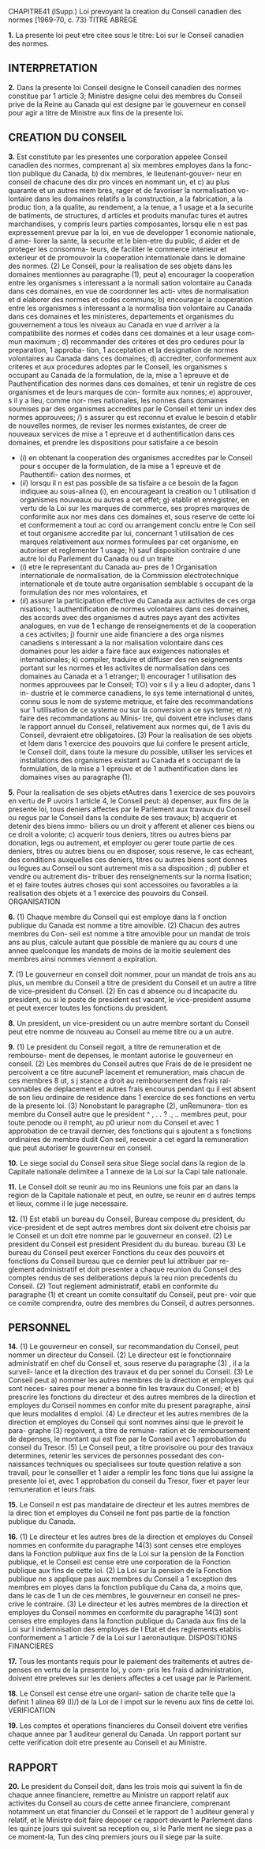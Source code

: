 CHAPITRE41 (lSupp.)
Loi prevoyant la creation du Conseil
canadien des normes
[1969-70, c. 73}
TITRE ABREGE

**1.** La presente loi peut etre citee sous
le titre: Loi sur le Conseil canadien des
normes.

## INTERPRETATION

**2.** Dans la presente loi
Conseil designe le Conseil canadien des
normes constitue par 1 article 3;
Ministre designe celui des membres du
Conseil prive de la Reine au Canada qui
est designe par le gouverneur en conseil
pour agir a titre de Ministre aux fins de
la presente loi.

## CREATION DU CONSEIL

**3.** Est constitute par les presentes une
corporation appelee Conseil canadien des
normes, comprenant
a) six membres employes dans la fonc-
tion publique du Canada,
b) dix membres, le lieutenant-gouver-
neur en conseil de chacune des dix pro
vinces en nommant un, et
c) au plus quarante et un autres mem
bres,
rager et de favoriser la normalisation vo-
lontaire dans les domaines relatifs a la
construction, a la fabrication, a la produc
tion, a la qualite, au rendement, a la tenue,
a 1 usage et a la securite de batiments, de
structures, d articles et produits manufac
tures et autres marchandises, y compris
leurs parties composantes, lorsqu elle n est
pas expressement prevue par la loi, en vue
de developper 1 economie nationale, d ame-
liorer la sante, la securite et le bien-etre du
public, d aider et de proteger les consomma-
teurs, de faciliter le commerce interieur et
exterieur et de promouvoir la cooperation
internationale dans le domaine des normes.
(2) Le Conseil, pour la realisation de
ses objets dans les domaines mentionnes
au paragraphe (1), peut
a) encourager la cooperation entre les
organismes s interessant a la normali
sation volontaire au Canada dans ces
domaines, en vue de coordonner les acti-
vites de normalisation et d elaborer des
normes et codes communs;
b) encourager la cooperation entre les
organismes s interessant a la normalisa
tion volontaire au Canada dans ces
domaines et les ministeres, departements
et organismes du gouvernement a tous
les niveaux au Canada en vue d arriver
a la compatibilite des normes et codes
dans ces domaines et a leur usage com-
mun maximum ;
d) recommander des criteres et des pro
cedures pour la preparation, 1 approba-
tion, 1 acceptation et la designation de
normes volontaires au Canada dans ces
domaines;
d) accrediter, conformement aux criteres
et aux procedures adoptes par le Conseil,
les organismes s occupant au Canada de
la formulation, de la, mise a 1 epreuve et
de Pauthentification des normes dans ces
domaines, et tenir un registre de ces
organismes et de leurs marques de con-
formite aux nonnes;
e) approuver, s il y a lieu, comme nor-
mes nationales, les nonnes dans
domaines soumises par des organismes
accredites par le Conseil et tenir un
index des normes approuvees;
/) s assurer qu est reconnu et evalue le
besoin d etablir de nouvelles normes, de
reviser les normes existantes, de creer de
nouveaux services de mise a 1 epreuve et
d authentification dans ces domaines, et
prendre les dispositions pour satisfaire
a ce besoin
  * (_i_) en obtenant la cooperation des
organismes accredites par le Conseil
pour s occuper de la formulation, de
la mise a 1 epreuve et de Pauthentifi-
cation des normes, et
  * (_ii_) lorsqu il n est pas possible de sa
tisfaire a ce besoin de la fagon indiquee
au sous-alinea (i), en encourageant la
creation ou 1 utilisation d organismes
nouveaux ou autres a cet effet;
g) etablir et enregistrer, en vertu de la
Loi sur les marques de commerce, ses
propres marques de conformite aux nor
mes dans ces domaines et, sous reserve
de cette loi et conformement a tout ac
cord ou arrangement conclu entre le Con
seil et tout organisme accredite par lui,
concernant 1 utilisation de ces marques
relativement aux normes formulees par
cet organisme, en autoriser et reglementer
1 usage;
h) sauf disposition contraire d une autre
loi du Parlement du Canada ou d un
traite
  * (_i_) etre le representant du Canada au-
pres de 1 Organisation internationale
de normalisation, de la Commission
electrotechnique internationale et de
toute autre organisation semblable
s occupant de la formulation des nor
mes volontaires, et
  * (_ii_) assurer la participation effective
du Canada aux activites de ces orga
nisations;
1 authentification de normes volontaires
dans ces domaines, des accords avec
des organismes d autres pays ayant des
activites analogues, en vue de 1 echange
de renseignements et de la cooperation a
ces activites;
j) fournir une aide financiere a des orga
nismes canadiens s interessant a la nor
malisation volontaire dans ces domaines
pour les aider a faire face aux exigences
nationales et internationales;
k) compiler, traduire et diffuser des ren
seignements portant sur les normes et
les activites de normalisation dans ces
domaines au Canada et a 1 etranger;
I) encourager 1 utilisation des normes
approuvees par le Conseil;
TO) voir s il y a lieu d adopter, dans 1 in-
dustrie et le commerce canadiens, le sys
teme international d unites, connu sous
le nom de systeme metrique, et faire des
recommandations sur 1 utilisation de ce
systeme ou sur la conversion a ce sys
teme; et
n) faire des recommandations au Minis-
tre, qui doivent etre incluses dans le
rapport annuel du Conseil, relativement
aux normes qui, de 1 avis du Conseil,
devraient etre obligatoires.
(3) Pour la realisation de ses objets et Idem
dans 1 exercice des pouvoirs que lui confere
le present article, le Conseil doit, dans toute
la mesure du possible, utiliser les services
et installations des organismes existant au
Canada et s occupant de la formulation, de
la mise a 1 epreuve et de 1 authentification
dans les domaines vises au paragraphe (1).

**5.** Pour la realisation de ses objets etAutres
dans 1 exercice de ses pouvoirs en vertu de P uvoirs
1 article 4, le Conseil peut:
a) depenser, aux fins de la presente loi,
tous deniers affectes par le Parlement
aux travaux du Conseil ou regus par le
Conseil dans la conduite de ses travaux;
b) acquerir et detenir des biens immo-
biliers ou un droit y afferent et aliener
ces biens ou ce droit a volonte;
c) acquerir tous deniers, titres ou autres
biens par donation, legs ou autrement,
et employer ou gerer toute partie de ces
deniers, titres ou autres biens ou en
disposer, sous reserve, le cas echeant, des
conditions auxquelles ces deniers, titres
ou autres biens sont donnes ou legues
au Conseil ou sont autrement mis a sa
disposition ;
d) publier et vendre ou autrement dis-
tribuer des renseignements sur la norma
lisation; et
e) faire toutes autres choses qui sont
accessoires ou favorables a la realisation
des objets et a 1 exercice des pouvoirs du
Conseil.
ORGANISATION

**6.** (1) Chaque membre du Conseil qui
est employe dans la f onction publique du
Canada est nomme a titre amovible.
(2) Chacun des autres membres du Con-
seil est nomme a titre amovible pour un
mandat de trois ans au plus, calcule autant
que possible de maniere qu au cours d une
annee quelconque les mandats de moins
de la moitie seulement des membres ainsi
nommes viennent a expiration.

**7.** (1) Le gouverneur en conseil doit
nommer, pour un mandat de trois ans au
plus, un membre du Conseil a titre de
president du Conseil et un autre a titre
de vice-president du Conseil.
(2) En cas d absence ou d incapacite du
president, ou si le poste de president est
vacant, le vice-president assume et peut
exercer toutes les fonctions du president.

**8.** Un president, un vice-president ou un
autre membre sortant du Conseil peut etre
nomme de nouveau au Conseil au meme
titre ou a un autre.

**9.** (1) Le president du Conseil regoit,
a titre de remuneration et de rembourse-
ment de depenses, le montant autorise
le gouverneur en conseil.
(2) Les membres du Conseil autres que Frais de de
le president ne percoivent a ce titre aucuneP lacement et
remuneration, mais chacun de ces membres 8 ut, s j stance
a droit au remboursement des frais rai-
sonnables de deplacement et autres frais
encourus pendant qu il est absent de son
lieu ordinaire de residence dans 1 exercice
de ses fonctions en vertu de la presente
loi.
(3) Nonobstant le paragraphe (2), unRemunera-
tlon es
membre du Conseil autre que le president ^
, . . ? ., .. membres
peut, pour toute penode ou il rempht, au p0 urieur
nom du Conseil et avec 1 approbation de ce travail
dernier, des fonctions qui s ajoutent a s
fonctions ordinaires de membre dudit Con
seil, recevoir a cet egard la remuneration
que peut autoriser le gouverneur en conseil.

**10.** Le siege social du Conseil sera situe Siege social
dans la region de la Capitale nationale
delimitee a 1 annexe de la Loi sur la Capi
tale nationale.

**11.** Le Conseil doit se reunir au mo ins Reunions
une fois par an dans la region de la
Capitale nationale et peut, en outre, se
reunir en d autres temps et lieux, comme
il le juge necessaire.

**12.** (1) Est etabli un bureau du Conseil, Bureau
compose du president, du vice-president et
de sept autres membres dont six doivent
etre choisis par le Conseil et un doit etre
nomme par le gouverneur en conseil.
(2) Le president du Conseil est president President du
du bureau. bureau
(3) Le bureau du Conseil peut exercer Fonctions du
ceux des pouvoirs et fonctions du Conseil bureau
que ce dernier peut lui attribuer par re-
glement administratif et doit presenter a
chaque reunion du Conseil des comptes
rendus de ses deliberations depuis la reu
nion precedents du Conseil.
(2) Tout reglement administratif, etabli
en conformite du paragraphe (1) et creant
un comite consultatif du Conseil, peut pre-
voir que ce comite comprendra, outre des
membres du Conseil, d autres personnes.

## PERSONNEL

**14.** (1) Le gouverneur en conseil, sur
recommandation du Conseil, peut nommer
un directeur du Conseil.
(2) Le directeur est le fonctionnaire
administratif en chef du Conseil et, sous
reserve du paragraphe (3) , il a la surveil-
lance et la direction des travaux et du per
sonnel du Conseil.
(3) Le Conseil peut
a) nommer les autres membres de la
direction et employes qui sont neces-
saires pour mener a bonne fin les travaux
du Conseil; et
b) prescrire les fonctions du directeur et
des autres membres de la direction et
employes du Conseil nommes en confor
mite du present paragraphe, ainsi que
leurs modalites d emploi.
(4) Le directeur et les autres membres
de la direction et employes du Conseil qui
sont nommes ainsi que le prevoit le para-
graphe (3) regoivent, a titre de remune-
ration et de remboursement de depenses, le
montant qui est fixe par le Conseil avec
1 approbation du conseil du Tresor.
(5) Le Conseil peut, a titre provisoire ou
pour des travaux determines, retenir les
services de personnes possedant des con-
naissances techniques ou specialisees sur
toute question relative a son travail, pour
le conseiller et 1 aider a remplir les fonc
tions que lui assigne la presente loi et, avec
1 approbation du conseil du Tresor, fixer et
payer leur remuneration et leurs frais.

**15.** Le Conseil n est pas mandataire de
directeur et les autres membres de la direc
tion et employes du Conseil ne font pas
partie de la fonction publique du Canada.

**16.** (1) Le directeur et les autres
bres de la direction et employes du Conseil
nommes en conformite du paragraphe 14(3)
sont censes etre employes dans la Fonction
publique aux fins de la Loi sur la pension
de la Fonction publique, et le Conseil est
cense etre une corporation de la Fonction
publique aux fins de cette loi.
(2) La Loi sur la pension de la Fonction
publique ne s applique pas aux membres du
Conseil a 1 exception des membres em
ployes dans la fonction publique du Cana
da, a moins que, dans le cas de 1 un de ces
membres, le gouverneur en conseil ne pres-
crive le contraire.
(3) Le directeur et les autres membres
de la direction et employes du Conseil
nommes en conformite du paragraphe 14(3)
sont censes etre employes dans la fonction
publique du Canada aux fins de la Loi sur
I indemnisation des employes de I Etat et
des reglements etablis conformement a
1 article 7 de la Loi sur I aeronautique.
DISPOSITIONS FINANCIERES

**17.** Tous les montants requis pour le
paiement des traitements et autres de-
penses en vertu de la presente loi, y com-
pris les frais d administration, doivent etre
preleves sur les deniers affectes a cet usage
par le Parlement.

**18.** Le Conseil est cense etre une organi-
sation de charite telle que la definit 1 alinea
69 (I)/) de la Loi de I impot sur le revenu
aux fins de cette loi.
VERIFICATION

**19.** Les comptes et operations financieres
du Conseil doivent etre verifies chaque
annee par 1 auditeur general du Canada.
Un rapport portant sur cette verification
doit etre presente au Conseil et au Ministre.

## RAPPORT

**20.** Le president du Conseil doit, dans
les trois mois qui suivent la fin de chaque
annee financiere, remettre au Ministre un
rapport relatif aux activites du Conseil au
cours de cette annee financiere, comprenant
notamment un etat financier du Conseil et
le rapport de 1 auditeur general y relatif,
et le Ministre doit faire deposer ce rapport
devant le Parlement dans les quinze jours
qui suivent sa reception ou, si le Parle
ment ne siege pas a ce moment-la, Tun
des cinq premiers jours ou il siege par la
suite.
